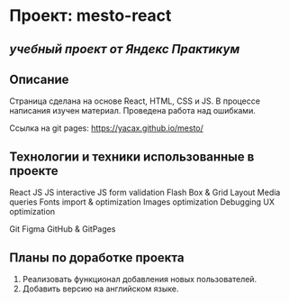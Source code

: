 # Проект: mesto-react

*учебный проект от Яндекс Практикум*
------

## Описание ##

Страница сделана на основе React, HTML, CSS и JS.
В процессе написания изучен материал. Проведена работа над ошибками.

Ссылка на git pages:
https://yacax.github.io/mesto/


## Технологии и техники использованные в проекте ##

React
JS
JS interactive
JS form validation
Flash Box & Grid Layout
Media queries
Fonts import & optimization
Images optimization
Debugging
UX optimization

Git
Figma
GitHub & GitPages

## Планы по доработке проекта ##

1. Реализовать функционал добавления новых пользователей.
2. Добавить версию на английском языке.